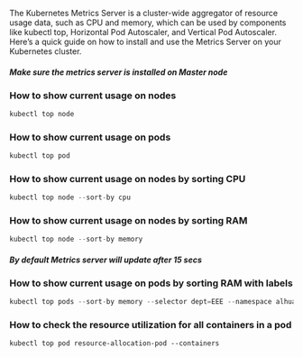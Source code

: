The Kubernetes Metrics Server is a cluster-wide aggregator of resource usage data, such as CPU and memory, which can be used by components like kubectl top, Horizontal Pod Autoscaler, and Vertical Pod Autoscaler. Here’s a quick guide on how to install and use the Metrics Server on your Kubernetes cluster.

#### _Make sure the metrics server is installed on Master node_


### How to show current usage on nodes
```Actionscript
kubectl top node
```

### How to show current usage on pods
```Actionscript
kubectl top pod
```

### How to show current usage on nodes by sorting CPU
```Actionscript
kubectl top node --sort-by cpu
```

### How to show current usage on nodes by sorting RAM
```Actionscript
kubectl top node --sort-by memory
```

#### _By default Metrics server will update after 15 secs_


### How to show current usage on pods by sorting RAM with labels
```Actionscript
kubectl top pods --sort-by memory --selector dept=EEE --namespace alhua
```

### How to check the resource utilization for all containers in a pod
```angular2html
kubectl top pod resource-allocation-pod --containers
```